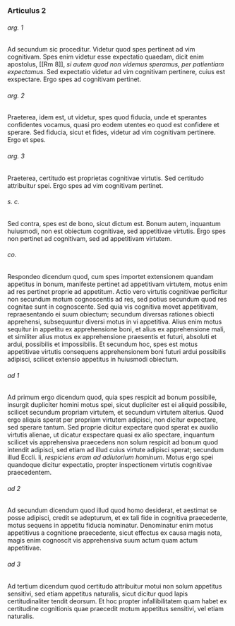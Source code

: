 ### Articulus 2

###### arg. 1
Ad secundum sic proceditur. Videtur quod spes pertineat ad vim cognitivam. Spes enim videtur esse expectatio quaedam, dicit enim apostolus, [[Rm 8]], *si autem quod non videmus speramus, per patientiam expectamus*. Sed expectatio videtur ad vim cognitivam pertinere, cuius est exspectare. Ergo spes ad cognitivam pertinet.

###### arg. 2
Praeterea, idem est, ut videtur, spes quod fiducia, unde et sperantes confidentes vocamus, quasi pro eodem utentes eo quod est confidere et sperare. Sed fiducia, sicut et fides, videtur ad vim cognitivam pertinere. Ergo et spes.

###### arg. 3
Praeterea, certitudo est proprietas cognitivae virtutis. Sed certitudo attribuitur spei. Ergo spes ad vim cognitivam pertinet.

###### s. c.
Sed contra, spes est de bono, sicut dictum est. Bonum autem, inquantum huiusmodi, non est obiectum cognitivae, sed appetitivae virtutis. Ergo spes non pertinet ad cognitivam, sed ad appetitivam virtutem.

###### co.
Respondeo dicendum quod, cum spes importet extensionem quandam appetitus in bonum, manifeste pertinet ad appetitivam virtutem, motus enim ad res pertinet proprie ad appetitum. Actio vero virtutis cognitivae perficitur non secundum motum cognoscentis ad res, sed potius secundum quod res cognitae sunt in cognoscente. Sed quia vis cognitiva movet appetitivam, repraesentando ei suum obiectum; secundum diversas rationes obiecti apprehensi, subsequuntur diversi motus in vi appetitiva. Alius enim motus sequitur in appetitu ex apprehensione boni, et alius ex apprehensione mali, et similiter alius motus ex apprehensione praesentis et futuri, absoluti et ardui, possibilis et impossibilis. Et secundum hoc, spes est motus appetitivae virtutis consequens apprehensionem boni futuri ardui possibilis adipisci, scilicet extensio appetitus in huiusmodi obiectum.

###### ad 1
Ad primum ergo dicendum quod, quia spes respicit ad bonum possibile, insurgit dupliciter homini motus spei, sicut dupliciter est ei aliquid possibile, scilicet secundum propriam virtutem, et secundum virtutem alterius. Quod ergo aliquis sperat per propriam virtutem adipisci, non dicitur expectare, sed sperare tantum. Sed proprie dicitur expectare quod sperat ex auxilio virtutis alienae, ut dicatur exspectare quasi ex alio spectare, inquantum scilicet vis apprehensiva praecedens non solum respicit ad bonum quod intendit adipisci, sed etiam ad illud cuius virtute adipisci sperat; secundum illud Eccli. li, *respiciens eram ad adiutorium hominum*. Motus ergo spei quandoque dicitur expectatio, propter inspectionem virtutis cognitivae praecedentem.

###### ad 2
Ad secundum dicendum quod illud quod homo desiderat, et aestimat se posse adipisci, credit se adepturum, et ex tali fide in cognitiva praecedente, motus sequens in appetitu fiducia nominatur. Denominatur enim motus appetitivus a cognitione praecedente, sicut effectus ex causa magis nota, magis enim cognoscit vis apprehensiva suum actum quam actum appetitivae.

###### ad 3
Ad tertium dicendum quod certitudo attribuitur motui non solum appetitus sensitivi, sed etiam appetitus naturalis, sicut dicitur quod lapis certitudinaliter tendit deorsum. Et hoc propter infallibilitatem quam habet ex certitudine cognitionis quae praecedit motum appetitus sensitivi, vel etiam naturalis.

